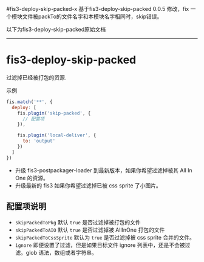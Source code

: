 #fis3-deploy-skip-packed-x
	基于fis3-deploy-skip-packed 0.0.5 修改，fix 一个模块文件被packTo的文件名字和本模块名字相同时，skip错误。

以下为fis3-deploy-skip-packed原始文档
___
fis3-deploy-skip-packed
=============================

过滤掉已经被打包的资源.

示例

```js
fis.match('**', {
  deploy: [
    fis.plugin('skip-packed', {
      // 配置项
    }),

    fis.plugin('local-deliver', {
      to: 'output'
    })
  ]
})
```

* 升级 fis3-postpackager-loader 到最新版本，如果你希望过滤掉被其 All In One 的资源。
* 升级最新的 fis3 如果你希望过滤掉已被  css sprite 了小图片。

## 配置项说明

* `skipPackedToPkg` 默认 `true` 是否过滤掉被打包的文件
* `skipPackedToAIO` 默认 `true` 是否过滤掉被 AllInOne 打包的文件
* `skipPackedToCssSprite` 默认为 `true` 是否过滤掉被 css sprite 合并的文件。
* `ignore` 即便设置了过滤，但是如果目标文件 ignore 列表中，还是不会被过滤。glob 语法，数组或者字符串。
